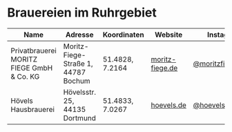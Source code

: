 # Brauereien im Ruhrgebiet

| Name                                       | Adresse                                     | Koordinaten        | Website                        | Instagram                      |
|--------------------------------------------|---------------------------------------------|--------------------|--------------------------------|--------------------------------|
| Privatbrauerei MORITZ FIEGE GmbH & Co. KG  | Moritz-Fiege-Straße 1, 44787 Bochum         | 51.4828, 7.2164    | [moritz-fiege.de](https://moritz-fiege.de{target=_blank})  | [@moritzfiege](https://instagram.com/moritzfiege) |
| Hövels Hausbrauerei                        | Hövelsstr. 25, 44135 Dortmund               | 51.4833, 7.0267    | [hoevels.de](https://hoevels.de)  | [@hoevels_brauerei](https://instagram.com/hoevels_brauerei) |
